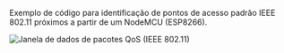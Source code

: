 Exemplo de código para identificação de pontos de acesso padrão IEEE 802.11 próximos a partir de um NodeMCU (ESP8266).

![Janela de dados de pacotes QoS (IEEE 802.11)](https://raw.githubusercontent.com/username/projectname/branch/path/to/img.png)
